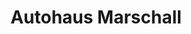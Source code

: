 ---
title: "Autohaus Marschall"
url: /grafing-b-muenchen/autohaus-marschall/
shop: Autowerkstatt
---